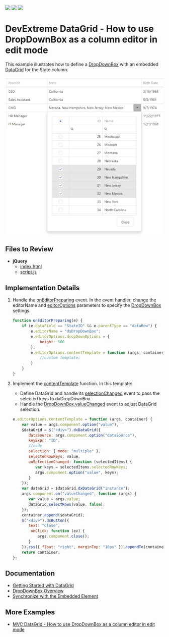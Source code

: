<!-- default badges list -->
![](https://img.shields.io/endpoint?url=https://codecentral.devexpress.com/api/v1/VersionRange/128583101/19.2.11%2B)
[![](https://img.shields.io/badge/Open_in_DevExpress_Support_Center-FF7200?style=flat-square&logo=DevExpress&logoColor=white)](https://supportcenter.devexpress.com/ticket/details/T548916)
[![](https://img.shields.io/badge/📖_How_to_use_DevExpress_Examples-e9f6fc?style=flat-square)](https://docs.devexpress.com/GeneralInformation/403183)
<!-- default badges end -->

# DevExtreme DataGrid - How to use DropDownBox as a column editor in edit mode

This example illustrates how to define a [DropDownBox](https://js.devexpress.com/Documentation/ApiReference/UI_Widgets/dxDropDownBox/) with an embedded [DataGrid](https://js.devexpress.com/Documentation/ApiReference/UI_Widgets/dxDataGrid/) for the State column.

<div align="center"><img src="use-dropdownbox-as-a-column-editor.png" /></div>

## Files to Review

- **jQuery**
    - [index.html](jQuery/index.html)
    - [script.js](jQuery/script.js)

## Implementation Details

1. Handle the [onEditorPreparing](https://js.devexpress.com/Documentation/ApiReference/UI_Widgets/dxDataGrid/Configuration/#onEditorPreparing) event. In the event handler, change the editorName and [editorOptions](https://js.devexpress.com/Documentation/ApiReference/UI_Components/dxDataGrid/Configuration/columns/#editorOptions) parameters to specify the [DropDownBox](https://js.devexpress.com/Documentation/ApiReference/UI_Widgets/dxDropDownBox/) settings.

   ```javascript
   function onEditorPreparing(e) {
       if (e.dataField == "StateID" && e.parentType == "dataRow") {
           e.editorName = "dxDropDownBox";                
           e.editorOptions.dropDownOptions = {                
               height: 500
           };
           e.editorOptions.contentTemplate = function (args, container) { 
               //custom template;
           }
       }
   }
   ```
2. Implement the [contentTemplate](https://js.devexpress.com/Documentation/ApiReference/UI_Components/dxPopup/Configuration/#contentTemplate) function. In this template: 
   - Define DataGrid and handle its [selectionChanged](https://js.devexpress.com/Documentation/ApiReference/UI_Widgets/dxDataGrid/Configuration/#onSelectionChanged) event to pass the selected keys to dxDropDownBox. 
   - Handle the [DropDownBox.valueChanged](https://js.devexpress.com/Documentation/ApiReference/UI_Widgets/dxDropDownBox/Configuration/#onValueChanged) event to adjust DataGrid selection.

   ```javascript
   e.editorOptions.contentTemplate = function (args, container) {
       var value = args.component.option("value"),
       $dataGrid = $("<div>").dxDataGrid({                           
          dataSource: args.component.option("dataSource"),
          keyExpr: "ID",
          //code
          selection: { mode: "multiple" },
          selectedRowKeys: value,
          onSelectionChanged: function (selectedItems) {
             var keys = selectedItems.selectedRowKeys;
             args.component.option("value", keys);
          }
       });
       var dataGrid = $dataGrid.dxDataGrid("instance");
       args.component.on("valueChanged", function (args) {
          var value = args.value;
          dataGrid.selectRows(value, false);
       });
       container.append($dataGrid);
       $("<div>").dxButton({
          text: "Close",
           onClick: function (ev) {
              args.component.close();
          }
       }).css({ float: "right", marginTop: "10px" }).appendTo(container);
       return container;
   };
   ```

## Documentation

- [Getting Started with DataGrid](https://js.devexpress.com/Documentation/Guide/UI_Components/DataGrid/Getting_Started_with_DataGrid/)
- [DropDownBox Overview](https://js.devexpress.com/Documentation/Guide/UI_Components/DropDownBox/Overview/)
- [Synchronize with the Embedded Element](https://js.devexpress.com/Documentation/Guide/UI_Components/DropDownBox/Synchronize_with_the_Embedded_Element/)

## More Examples

- [MVC DataGrid - How to use DropDownBox as a column editor in edit mode](https://www.devexpress.com/Support/Center/p/T576412)

